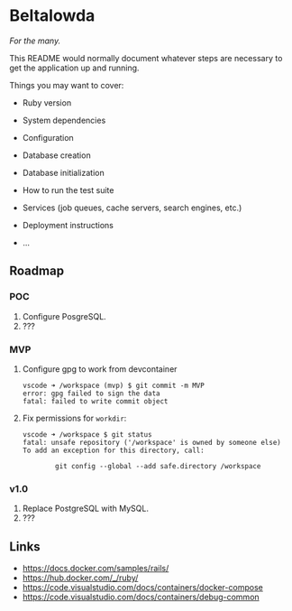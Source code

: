 # Beltalowda

*For the many.*

This README would normally document whatever steps are necessary to get the
application up and running.

Things you may want to cover:

* Ruby version

* System dependencies

* Configuration

* Database creation

* Database initialization

* How to run the test suite

* Services (job queues, cache servers, search engines, etc.)

* Deployment instructions

* ...

## Roadmap

### POC

1. Configure PosgreSQL.
2. ???

### MVP

1. Configure gpg to work from devcontainer
    ```
    vscode ➜ /workspace (mvp) $ git commit -m MVP
    error: gpg failed to sign the data
    fatal: failed to write commit object
    ```
2. Fix permissions for `workdir`:
    ```
    vscode ➜ /workspace $ git status
    fatal: unsafe repository ('/workspace' is owned by someone else)
    To add an exception for this directory, call:

            git config --global --add safe.directory /workspace
    ```

### v1.0

1. Replace PostgreSQL with MySQL.
2. ???


## Links

* https://docs.docker.com/samples/rails/
* https://hub.docker.com/_/ruby/
* https://code.visualstudio.com/docs/containers/docker-compose
* https://code.visualstudio.com/docs/containers/debug-common
